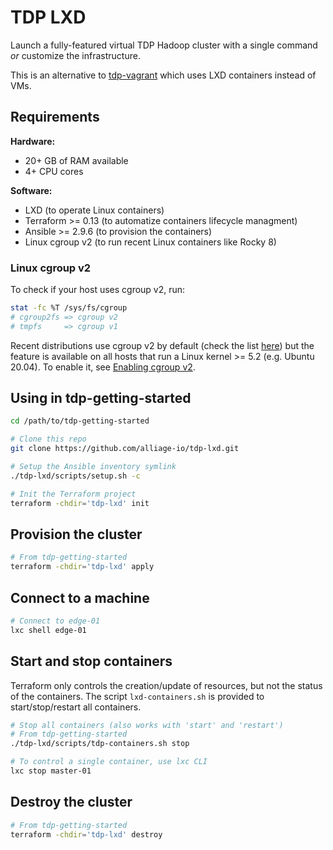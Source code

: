# TDP LXD

Launch a fully-featured virtual TDP Hadoop cluster with a single command _or_ customize the infrastructure.

This is an alternative to [tdp-vagrant](https://github.com/TOSIT-IO/tdp-vagrant) which uses LXD containers instead of VMs.

## Requirements

**Hardware:**

- 20+ GB of RAM available
- 4+ CPU cores

**Software:**

- LXD (to operate Linux containers)
- Terraform >= 0.13 (to automatize containers lifecycle managment)
- Ansible >= 2.9.6 (to provision the containers)
- Linux cgroup v2 (to run recent Linux containers like Rocky 8)

### Linux cgroup v2

To check if your host uses cgroup v2, run:

```sh
stat -fc %T /sys/fs/cgroup
# cgroup2fs => cgroup v2
# tmpfs     => cgroup v1
```

Recent distributions use cgroup v2 by default (check the list [here](https://rootlesscontaine.rs/getting-started/common/cgroup2/#checking-whether-cgroup-v2-is-already-enabled)) but the feature is available on all hosts that run a Linux kernel >= 5.2 (e.g. Ubuntu 20.04). To enable it, see [Enabling cgroup v2](https://rootlesscontaine.rs/getting-started/common/cgroup2/#enabling-cgroup-v2).

## Using in tdp-getting-started

```bash
cd /path/to/tdp-getting-started

# Clone this repo
git clone https://github.com/alliage-io/tdp-lxd.git

# Setup the Ansible inventory symlink
./tdp-lxd/scripts/setup.sh -c

# Init the Terraform project
terraform -chdir='tdp-lxd' init
```

## Provision the cluster

```bash
# From tdp-getting-started
terraform -chdir='tdp-lxd' apply
```

## Connect to a machine

```bash
# Connect to edge-01
lxc shell edge-01
```

## Start and stop containers

Terraform only controls the creation/update of resources, but not the status of the containers. The script `lxd-containers.sh` is provided to start/stop/restart all containers.

```bash
# Stop all containers (also works with 'start' and 'restart')
# From tdp-getting-started
./tdp-lxd/scripts/tdp-containers.sh stop

# To control a single container, use lxc CLI
lxc stop master-01
```

## Destroy the cluster

```bash
# From tdp-getting-started
terraform -chdir='tdp-lxd' destroy
```
